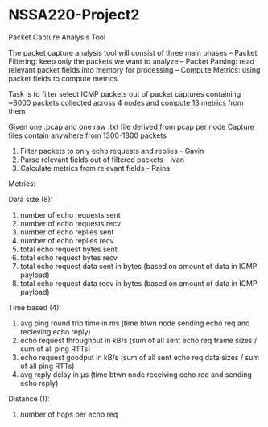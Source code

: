 # NSSA220-Project2
Packet Capture Analysis Tool

The packet capture analysis tool will
consist of three main phases
– Packet Filtering: keep only the packets
we want to analyze
– Packet Parsing: read relevant packet
fields into memory for processing
– Compute Metrics: using packet fields to
compute metrics

Task is to filter select ICMP packets
out of packet captures containing ~8000
packets collected across 4 nodes and
compute 13 metrics from them

Given one .pcap and one raw .txt file derived from pcap per node
Capture files contain anywhere from 1300-1800 packets

1. Filter packets to only echo requests and replies - Gavin
2. Parse relevant fields out of filtered packets - Ivan
3. Calculate metrics from relevant fields - Raina

Metrics:

Data size (8):
  1. number of echo requests sent
  2. number of echo requests recv
  3. number of echo replies sent
  4. number of echo replies recv
  5. total echo request bytes sent
  6. total echo request bytes recv
  7. total echo request data sent in bytes (based on amount of data in ICMP payload)
  8. total echo request data recv in bytes (based on amount of data in ICMP payload)
  
  
Time based (4):
  1. avg ping round trip time in ms
     (time btwn node sending echo req and recieving echo reply)
  2. echo request throughput in kB/s
     (sum of all sent echo req frame sizes / sum of all ping RTTs)
  3. echo request goodput in kB/s
     (sum of all sent echo req data sizes / sum of all ping RTTs)
  4. avg reply delay in μs
     (time btwn node receiving echo req and sending echo reply)
     
 Distance (1):
  1. number of hops per echo req
